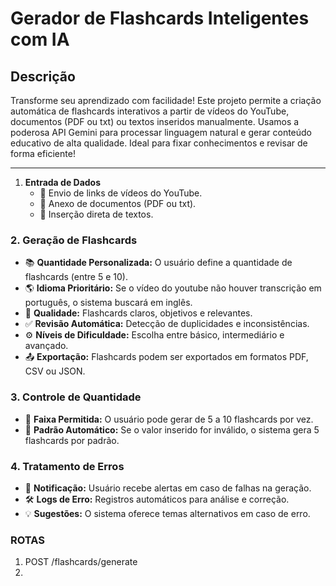 # Gerador de Flashcards Inteligentes com IA

## Descrição
Transforme seu aprendizado com facilidade! Este projeto permite a criação automática de flashcards interativos a partir de vídeos do YouTube, documentos (PDF ou txt) ou textos inseridos manualmente. Usamos a poderosa API Gemini para processar linguagem natural e gerar conteúdo educativo de alta qualidade. Ideal para fixar conhecimentos e revisar de forma eficiente!

---
1. **Entrada de Dados**
   - 🎥 Envio de links de vídeos do YouTube.
   - 📄 Anexo de documentos (PDF ou txt).
   - 📝 Inserção direta de textos.

### 2. Geração de Flashcards
- 📚 **Quantidade Personalizada:** O usuário define a quantidade de flashcards (entre 5 e 10).
- 🌎 **Idioma Prioritário:** Se o vídeo do youtube não houver transcrição em português, o sistema buscará em inglês.
- 🎯 **Qualidade:** Flashcards claros, objetivos e relevantes.
- ✅ **Revisão Automática:** Detecção de duplicidades e inconsistências.
- ⚙️ **Níveis de Dificuldade:** Escolha entre básico, intermediário e avançado.
- 📤 **Exportação:** Flashcards podem ser exportados em formatos PDF, CSV ou JSON.

### 3. Controle de Quantidade
- 🔢 **Faixa Permitida:** O usuário pode gerar de 5 a 10 flashcards por vez.
- 🚫 **Padrão Automático:** Se o valor inserido for inválido, o sistema gera 5 flashcards por padrão.

### 4. Tratamento de Erros
- 🚫 **Notificação:** Usuário recebe alertas em caso de falhas na geração.
- 🛠️ **Logs de Erro:** Registros automáticos para análise e correção.
- 💡 **Sugestões:** O sistema oferece temas alternativos em caso de erro.

### ROTAS

1. POST /flashcards/generate
2. 